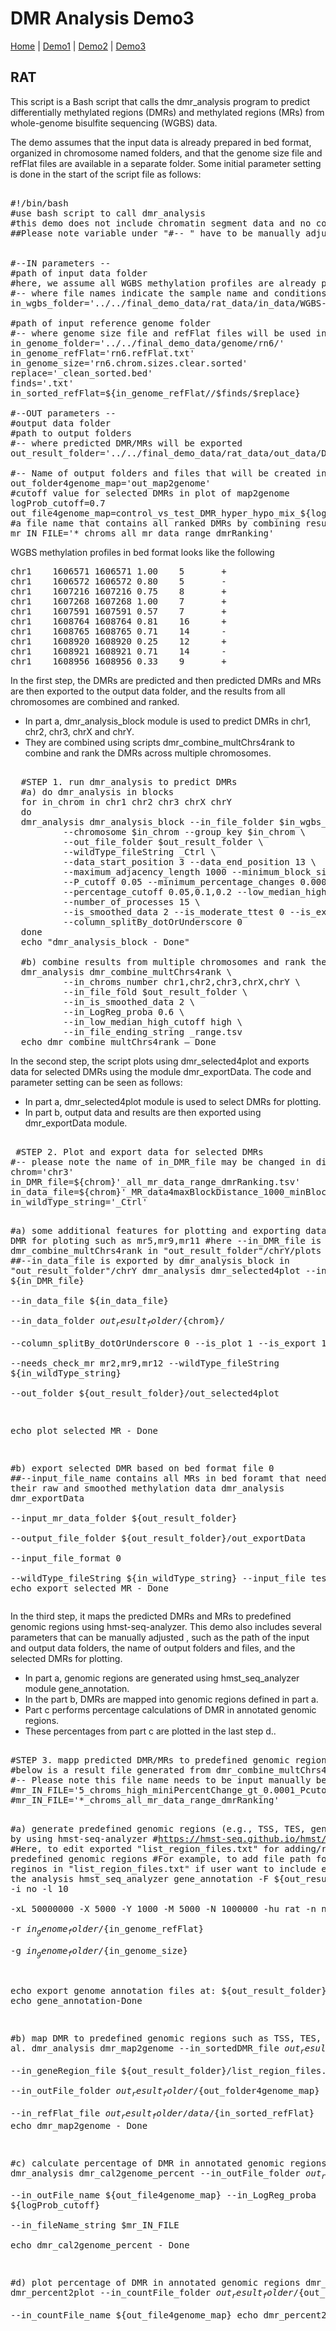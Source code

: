 # DMR Analysis Demo3

[Home](index.md) | [Demo1](demo1.md) | [Demo2](demo2.md) | [Demo3](demo3.md)


## RAT

<p>
This script is a Bash script that calls the dmr_analysis program to predict differentially methylated regions (DMRs) and methylated regions (MRs) from whole-genome bisulfite sequencing (WGBS) data.

The demo assumes that the input data is already prepared in bed format, organized in chromosome named folders, and that the genome size file and refFlat files are available in a separate folder. Some initial parameter setting is done in the start of the script file as follows:</p>
 
 <pre> 
#!/bin/bash
#use bash script to call dmr_analysis
#this demo does not include chromatin segment data and no combination of restuls from genomic regions with chromatin segmentations.
##Please note variable under "#-- " have to be manually adjusted in different run or in different input data! 


#--IN parameters --
#path of input data folder 
#here, we assume all WGBS methylation profiles are already prepared in bed format at chromosome named folders under in_wgbs_folder,
#-- where file names indicate the sample name and conditions
in_wgbs_folder='../../final_demo_data/rat_data/in_data/WGBS-data/' 

#path of input reference genome folder 
#-- where genome size file and refFlat files will be used in making predefined genomic regions (e.g., TSS, TES, gene et al.) by using hmst-seq-analyzer
in_genome_folder='../../final_demo_data/genome/rn6/'
in_genome_refFlat='rn6.refFlat.txt'
in_genome_size='rn6.chrom.sizes.clear.sorted'
replace='_clean_sorted.bed'
finds='.txt'
in_sorted_refFlat=${in_genome_refFlat//$finds/$replace}

#--OUT parameters --
#output data folder 
#path to output folders
#-- where predicted DMR/MRs will be exported
out_result_folder='../../final_demo_data/rat_data/out_data/DMR_CpG_context'

#-- Name of output folders and files that will be created in out_result_folder
out_folder4genome_map='out_map2genome'
#cutoff value for selected DMRs in plot of map2genome
logProb_cutoff=0.7
out_file4genome_map=control_vs_test_DMR_hyper_hypo_mix_${logProb_cutoff}.csv
#a file name that contains all ranked DMRs by combining results from all chromosomes
mr_IN_FILE='*_chroms_all_mr_data_range_dmrRanking'
</pre>

WGBS methylation profiles in bed format looks like the following
<pre>
chr1    1606571 1606571 1.00    5       +
chr1    1606572 1606572 0.80    5       -
chr1    1607216 1607216 0.75    8       +
chr1    1607268 1607268 1.00    7       +
chr1    1607591 1607591 0.57    7       +
chr1    1608764 1608764 0.81    16      +
chr1    1608765 1608765 0.71    14      -
chr1    1608920 1608920 0.25    12      +
chr1    1608921 1608921 0.71    14      -
chr1    1608956 1608956 0.33    9       +
</pre>
<p>
In the first step, the DMRs are predicted and then predicted DMRs and MRs are then exported to the output data folder, and the results from all chromosomes are combined and ranked.  
<ul>
 <li> In part a, dmr_analysis_block module is used to predict DMRs in chr1, chr2, chr3, chrX and chrY. </li>
 <li>They are combined using scripts dmr_combine_multChrs4rank to combine and rank the DMRs across multiple chromosomes. </li>
 </ul>
</p>
 
<pre> 
  #STEP 1. run dmr_analysis to predict DMRs
  #a) do dmr_analysis in blocks
  for in_chrom in chr1 chr2 chr3 chrX chrY
  do 
  dmr_analysis dmr_analysis_block --in_file_folder $in_wgbs_folder \
          --chromosome $in_chrom --group_key $in_chrom \
          --out_file_folder $out_result_folder \
          --wildType_fileString _Ctrl \
          --data_start_position 3 --data_end_position 13 \
          --maximum_adjacency_length 1000 --minimum_block_size 5 \
          --P_cutoff 0.05 --minimum_percentage_changes 0.0001 \
          --percentage_cutoff 0.05,0.1,0.2 --low_median_high_cutoff 2 \
          --number_of_processes 15 \
          --is_smoothed_data 2 --is_moderate_ttest 0 --is_export_data 0 \
          --column_splitBy_dotOrUnderscore 0 
  done
  echo "dmr_analysis_block - Done"

  #b) combine results from multiple chromosomes and rank the DMRs
  dmr_analysis dmr_combine_multChrs4rank \
          --in_chroms_number chr1,chr2,chr3,chrX,chrY \
          --in_file_fold $out_result_folder \
          --in_is_smoothed_data 2 \
          --in_LogReg_proba 0.6 \
          --in_low_median_high_cutoff high \
          --in_file_ending_string _range.tsv 
  echo dmr_combine_multChrs4rank – Done
</pre>

<p>
  In the second step, the script plots using dmr_selected4plot and exports data for selected DMRs using the module dmr_exportData. The code and parameter setting can be seen as follows:
 <ul>
 <li> In part a, dmr_selected4plot module is used to select DMRs for plotting. </li>
 <li> In part b, output data and results are then exported using dmr_exportData module. </li>
 </ul>
</p>
 <pre> 
 #STEP 2. Plot and export data for selected DMRs
#-- please note the name of in_DMR_file may be changed in different run because of the parameters, the total number of input and the top percentage et al
chrom='chr3'
in_DMR_file=${chrom}'_all_mr_data_range_dmrRanking.tsv'
in_data_file=${chrom}'_MR_data4maxBlockDistance_1000_minBlockSize_5_data.txt.gz'
in_wildType_string='_Ctrl'

#a) some additional features for plotting and exporting data
#select DMR for ploting such as mr5,mr9,mr11
#here --in_DMR_file is exported by dmr_combine_multChrs4rank in "out_result_folder"/chrY/plots
##--in_data_file is exported by dmr_analysis_block in "out_result_folder"/chrY
dmr_analysis dmr_selected4plot --in_DMR_file ${in_DMR_file} \
        --in_data_file ${in_data_file} \
        --in_data_folder ${out_result_folder}/${chrom}/ \
        --column_splitBy_dotOrUnderscore 0 --is_plot 1 --is_export 1 \
        --needs_check_mr mr2,mr9,mr12 --wildType_fileString  ${in_wildType_string} \
        --out_folder ${out_result_folder}/out_selected4plot

echo plot selected MR - Done

#b) export selected DMR based on bed format file 0
##--input_file_name contains all MRs in bed foramt that need to extract their raw and smoothed methylation data
dmr_analysis dmr_exportData  \
                       --input_mr_data_folder ${out_result_folder} \
                       --output_file_folder ${out_result_folder}/out_exportData \
                       --input_file_format 0 \
                       --wildType_fileString ${in_wildType_string} --input_file test_mr.bed
echo export selected MR - Done
</pre> 
<p>
In the third step, it maps the predicted DMRs and MRs to predefined genomic regions using hmst-seq-analyzer. This demo also includes several parameters that can be manually adjusted , such as the path of the input and output data folders, the name of output folders and files, and the selected DMRs for plotting. 
 
 <ul>
 <li> In part a, genomic regions are generated using hmst_seq_analyzer module gene_annotation. </li>
 <li> In the part b, DMRs are mapped into genomic regions defined in part a.</li>
  <li> Part c performs percentage calculations of DMR in annotated genomic regions.</li>
  <li> These percentages from part c are plotted in the last step d..</li>
 </ul>     
</p>
<pre> 
#STEP 3. mapp predicted DMR/MRs to predefined genomic regions (e.g., TSS, TES, 5dist etl al) or predicted chromatin segments for further analysis
#below is a result file generated from dmr_combine_multChrs4rank, where DMR/MRs from multiple chromosomes are combined and ranked them by logisitic regression model 
#-- Please note this file name needs to be input manually because it is generated after running "dmr_combine_multChrs4rank" and expored at "out_result_folder"
#mr_IN_FILE='5_chroms_high_miniPercentChange_gt_0.0001_Pcutoff_0.05_isSmooth_2_isModTest_0__range_dmrRanking_top_0.73_minLogReg_proba_0.6'
#mr_IN_FILE='*_chroms_all_mr_data_range_dmrRanking'

#a) generate predefined genomic regions (e.g., TSS, TES, gene et al.) by using hmst-seq-analyzer
#https://hmst-seq.github.io/hmst/
#Here, to edit exported "list_region_files.txt" for adding/removing predefined genomic regions
#For example, to add file path for enhancer reginos in "list_region_files.txt" if user want to include enhancer in the analysis
hmst_seq_analyzer gene_annotation -F ${out_result_folder} -i no -l 10 \
        -xL 50000000 -X 5000 -Y 1000 -M 5000 -N 1000000 -hu rat -n no \
        -r ${in_genome_folder}/${in_genome_refFlat} \
        -g ${in_genome_folder}/${in_genome_size}

echo export genome annotation files at: ${out_result_folder}/data
echo gene_annotation-Done

#b) map DMR to predefined genomic regions such as TSS, TES, gene et al.
dmr_analysis dmr_map2genome --in_sortedDMR_file ${out_result_folder}/${mr_IN_FILE}.bed \
        --in_geneRegion_file ${out_result_folder}/list_region_files.txt \
        --in_outFile_folder ${out_result_folder}/${out_folder4genome_map} \
        --in_refFlat_file ${out_result_folder}/data/${in_sorted_refFlat}
echo dmr_map2genome - Done

#c) calculate percentage of DMR in annotated genomic regions
dmr_analysis dmr_cal2genome_percent --in_outFile_folder ${out_result_folder}/${out_folder4genome_map} \
        --in_outFile_name ${out_file4genome_map} --in_LogReg_proba ${logProb_cutoff} \
        --in_fileName_string $mr_IN_FILE  
echo dmr_cal2genome_percent - Done

#d) plot percentage of DMR in annotated genomic regions
dmr_analysis dmr_percent2plot --in_countFile_folder ${out_result_folder}/${out_folder4genome_map} \
        --in_countFile_name ${out_file4genome_map}
echo dmr_percent2plot - Done
</pre>
  


